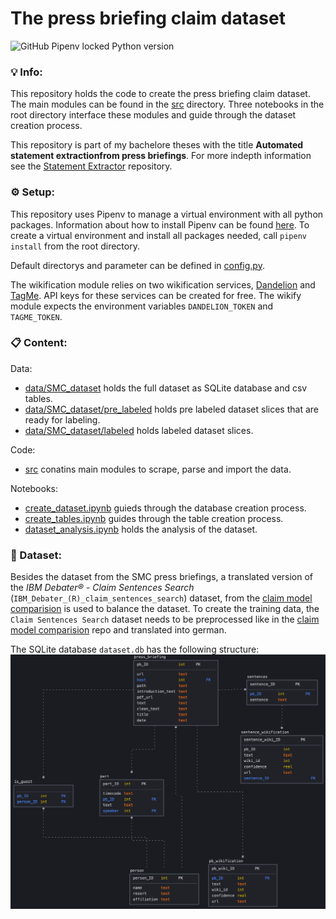 # The press briefing claim dataset
![GitHub Pipenv locked Python version](https://img.shields.io/github/pipenv/locked/python-version/jueri/claim_model_comparison)

### 💡 Info:
This repository holds the code to create the press briefing claim dataset. The main modules can be found in the [src](https://github.com/jueri/SMC_claim_dataset/src) directory. Three notebooks in the root directory interface these modules and guide through the dataset creation process.

This repository is part of my bachelore theses with the title **Automated statement extractionfrom press briefings**. For more indepth information see the [Statement Extractor](https://github.com/jueri/statement_extractor) repository.

### ⚙️ Setup:
This repository uses Pipenv to manage a virtual environment with all python packages. Information about how to install Pipenv can be found [here](https://pipenv.pypa.io/en/latest/).
To create a virtual environment and install all packages needed, call `pipenv install` from the root directory.

Default directorys and parameter can be defined in [config.py](https://github.com/jueri/SMC_claim_dataset/tree/master/config.py).

The wikification module relies on two wikification services, [Dandelion](https://dandelion.eu/) and [TagMe](https://sobigdata.d4science.org/web/tagme). API keys for these services can be created for free. The wikify module expects the environment variables `DANDELION_TOKEN` and `TAGME_TOKEN`.

### 📋 Content:
Data:
- [data/SMC_dataset](https://github.com/jueri/SMC_claim_dataset/tree/master/data/SMC_dataset) holds the full dataset as SQLite database and csv tables.
- [data/SMC_dataset/pre_labeled](https://github.com/jueri/SMC_claim_dataset/tree/master/data/SMC_dataset/pre_labeled) holds pre labeled dataset slices that are ready for labeling.
- [data/SMC_dataset/labeled](https://github.com/jueri/SMC_claim_dataset/tree/master/data/SMC_dataset/labeled) holds labeled dataset slices.

Code:
- [src](https://github.com/jueri/SMC_claim_dataset/tree/master/src) conatins main modules to scrape, parse and import the data.

Notebooks:
- [create_dataset.ipynb](https://github.com/jueri/SMC_claim_dataset/tree/master/create_dataset.ipynb) guieds through the database creation process.
- [create_tables.ipynb](https://github.com/jueri/SMC_claim_dataset/tree/master/create_tables.ipynb) guides through the table creation process.
- [dataset_analysis.ipynb](https://github.com/jueri/SMC_claim_dataset/tree/master/dataset_analysis.ipynb) holds the analysis of the dataset. 

### 💾 Dataset:
Besides the dataset from the SMC press briefings, a translated version of the *IBM Debater® - Claim Sentences Search* (`IBM_Debater_(R)_claim_sentences_search`) dataset, from the [claim model comparision](https://github.com/jueri/claim_model_comparison) is used to balance the dataset. To create the training data, the `Claim Sentences Search` dataset needs to be preprocessed like in the [claim model comparision](https://github.com/jueri/claim_model_comparison) repo and translated into german.

The SQLite database `dataset.db` has the following structure:
![database](doc/static/db.png)
